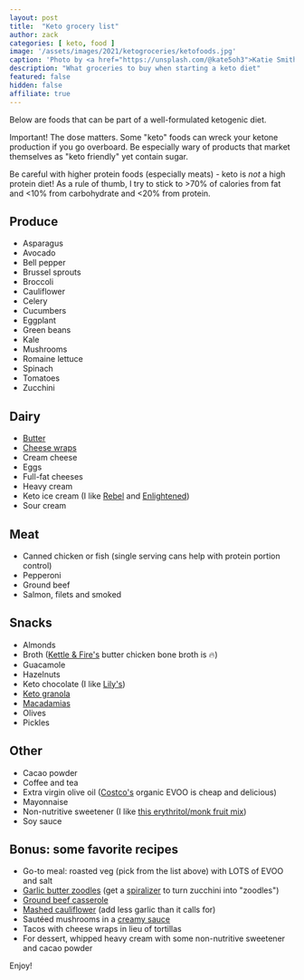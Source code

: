 ```yaml
---
layout: post
title:  "Keto grocery list"
author: zack
categories: [ keto, food ]
image: '/assets/images/2021/ketogroceries/ketofoods.jpg'
caption: 'Photo by <a href="https://unsplash.com/@kate5oh3">Katie Smith</a> on <a href="https://unsplash.com/s/photos/keto">Unsplash</a>'
description: "What groceries to buy when starting a keto diet"
featured: false
hidden: false
affiliate: true
---
```

Below are foods that can be part of a well-formulated ketogenic diet.

Important! The dose matters. Some "keto" foods can wreck your ketone production if you go overboard. Be especially wary of products that market themselves as "keto friendly" yet contain sugar.

Be careful with higher protein foods (especially meats) - keto is *not* a high protein diet! As a rule of thumb, I try to stick to >70% of calories from fat and <10% from carbohydrate and <20% from protein.

## Produce
- Asparagus
- Avocado
- Bell pepper
- Brussel sprouts
- Broccoli
- Cauliflower
- Celery
- Cucumbers
- Eggplant
- Green beans
- Kale
- Mushrooms
- Romaine lettuce
- Spinach
- Tomatoes
- Zucchini

## Dairy
- [Butter](https://amzn.to/3sW3lms)
- [Cheese wraps](https://amzn.to/3olVfjs)
- Cream cheese
- Eggs
- Full-fat cheeses
- Heavy cream
- Keto ice cream (I like [Rebel](https://amzn.to/3a0qiwd) and [Enlightened](https://amzn.to/368rUCQ))
- Sour cream 

## Meat
- Canned chicken or fish (single serving cans help with protein portion control)
- Pepperoni
- Ground beef
- Salmon, filets and smoked

## Snacks
- Almonds
- Broth ([Kettle & Fire's](https://amzn.to/3sW19LL) butter chicken bone broth is :fire:)
- Guacamole
- Hazelnuts
- Keto chocolate (I like [Lily's](https://amzn.to/2YfUmhG))
- [Keto granola](https://amzn.to/36ek6zD)
- [Macadamias](https://amzn.to/3iX7VMR)
- Olives
- Pickles

## Other
- Cacao powder
- Coffee and tea
- Extra virgin olive oil ([Costco's](https://www.costco.com/kirkland-signature-organic-extra-virgin-olive-oil%2C-2-l.product.100334841.html) organic EVOO is cheap and delicious)
- Mayonnaise
- Non-nutritive sweetener (I like [this erythritol/monk fruit mix](https://amzn.to/3c9ifjl))
- Soy sauce

## Bonus: some favorite recipes
- Go-to meal: roasted veg (pick from the list above) with LOTS of EVOO and salt
- [Garlic butter zoodles](https://www.eatwell101.com/garlic-butter-zucchini-noodles-recipe) (get a [spiralizer](https://amzn.to/36a7Eke) to turn zucchini into "zoodles")
- [Ground beef casserole](https://healthyrecipesblogs.com/ground-beef-casserole/)
- [Mashed cauliflower](https://www.wholesomeyum.com/keto-mashed-cauliflower-recipe/) (add less garlic than it calls for)
- Sautéed mushrooms in a [creamy sauce](https://gimmedelicious.com/creamy-garlic-mushroom-chicken/)
- Tacos with cheese wraps in lieu of tortillas
- For dessert, whipped heavy cream with some non-nutritive sweetener and cacao powder


Enjoy!
